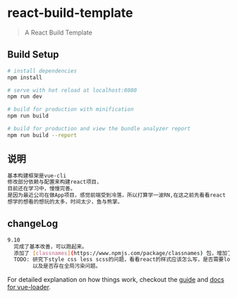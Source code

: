 # react-build-template

> A React Build Template 

## Build Setup

``` bash
# install dependencies
npm install

# serve with hot reload at localhost:8080
npm run dev

# build for production with minification
npm run build

# build for production and view the bundle analyzer report
npm run build --report
```

## 说明
```bash
基本构建框架是vue-cli
修改部分依赖与配置来构建react项目，
目前还在学习中，慢慢完善。
是因为最近公司在做App项目，感觉前端受到冷落，所以打算学一波RN,在这之前先看看react
想学的想看的想玩的太多，时间太少，鱼与熊掌。
```

## changeLog
```bash
9.10  
  完成了基本改善，可以跑起来。
  添加了 [classnames](https://www.npmjs.com/package/classnames) 包，增加了className友好度，可以动态处理 className。
  TODO: 研究下style css less scss的问题，看看react的样式应该怎么写，是否需要loader之类的，
        以及是否存在全局污染问题。
```

For detailed explanation on how things work, checkout the [guide](http://vuejs-templates.github.io/webpack/) and [docs for vue-loader](http://vuejs.github.io/vue-loader).

